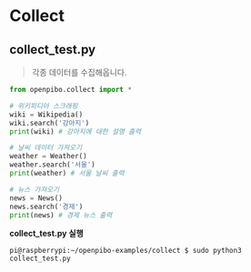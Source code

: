 # Collect

## collect_test.py

> 각종 데이터를 수집해옵니다.

```python
from openpibo.collect import *

# 위키피디아 스크래핑
wiki = Wikipedia()
wiki.search('강아지')
print(wiki) # 강아지에 대한 설명 출력

# 날씨 데이터 가져오기
weather = Weather()
weather.search('서울')
print(weather) # 서울 날씨 출력

# 뉴스 가져오기
news = News()
news.search('경제')
print(news) # 경제 뉴스 출력
```

**collect_test.py 실행**

```shell
pi@raspberrypi:~/openpibo-examples/collect $ sudo python3 collect_test.py
```
